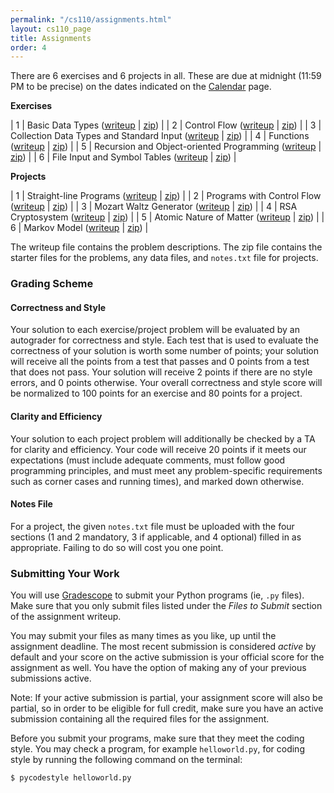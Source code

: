 ```yaml
---
permalink: "/cs110/assignments.html"
layout: cs110_page
title: Assignments
order: 4
---
```


There are 6 exercises and 6 projects in all. These are due at midnight (11:59 PM to be precise) on the dates indicated on the [Calendar](calendar.html) page.

**Exercises**

| 1 | Basic Data Types ([writeup](https://www.cs.umb.edu/~siyer/teaching/cs110/exercise1.pdf) \| [zip](https://www.cs.umb.edu/~siyer/teaching/cs110/exercise1.zip)) |
| 2 | Control Flow ([writeup](https://www.cs.umb.edu/~siyer/teaching/cs110/exercise2.pdf) \| [zip](https://www.cs.umb.edu/~siyer/teaching/cs110/exercise2.zip)) |
| 3 | Collection Data Types and Standard Input ([writeup](https://www.cs.umb.edu/~siyer/teaching/cs110/exercise3.pdf) \| [zip](https://www.cs.umb.edu/~siyer/teaching/cs110/exercise3.zip)) |
| 4 | Functions ([writeup](https://www.cs.umb.edu/~siyer/teaching/cs110/exercise4.pdf) \| [zip](https://www.cs.umb.edu/~siyer/teaching/cs110/exercise4.zip)) |
| 5 | Recursion and Object-oriented Programming  ([writeup](https://www.cs.umb.edu/~siyer/teaching/cs110/exercise5.pdf) \| [zip](https://www.cs.umb.edu/~siyer/teaching/cs110/exercise5.zip)) |
| 6 | File Input and Symbol Tables ([writeup](https://www.cs.umb.edu/~siyer/teaching/cs110/exercise6.pdf) \| [zip](https://www.cs.umb.edu/~siyer/teaching/cs110/exercise6.zip)) |

**Projects**

| 1 | Straight-line Programs ([writeup](https://www.cs.umb.edu/~siyer/teaching/cs110/project1.pdf) \| [zip](https://www.cs.umb.edu/~siyer/teaching/cs110/project1.zip)) |
| 2 | Programs with Control Flow ([writeup](https://www.cs.umb.edu/~siyer/teaching/cs110/project2.pdf) \| [zip](https://www.cs.umb.edu/~siyer/teaching/cs110/project2.zip)) |
| 3 | Mozart Waltz Generator ([writeup](https://www.cs.umb.edu/~siyer/teaching/cs110/project3.pdf) \| [zip](https://www.cs.umb.edu/~siyer/teaching/cs110/project3.zip)) |
| 4 | RSA Cryptosystem ([writeup](https://www.cs.umb.edu/~siyer/teaching/cs110/project4.pdf) \| [zip](https://www.cs.umb.edu/~siyer/teaching/cs110/project4.zip)) |
| 5 | Atomic Nature of Matter ([writeup](https://www.cs.umb.edu/~siyer/teaching/cs110/project5.pdf) \| [zip](https://www.cs.umb.edu/~siyer/teaching/cs110/project5.zip)) |
| 6 | Markov Model ([writeup](https://www.cs.umb.edu/~siyer/teaching/cs110/project5.pdf) \| [zip](https://www.cs.umb.edu/~siyer/teaching/cs110/project5.zip)) |

The writeup file contains the problem descriptions. The zip file contains the starter files for the problems, any data files, and `notes.txt` file for projects.

### Grading Scheme

#### Correctness and Style

Your solution to each exercise/project problem will be evaluated by an autograder for correctness and style. Each test that is used to evaluate the correctness of your solution is worth some number of points; your solution will receive all the points from a test that passes and 0 points from a test that does not pass. Your solution will receive 2 points if there are no style errors, and 0 points otherwise. Your overall correctness and style score will be normalized to 100 points for an exercise and 80 points for a project.

#### Clarity and Efficiency

Your solution to each project problem will additionally be checked by a TA for clarity and efficiency. Your code will receive 20 points if it meets our expectations (must include adequate comments, must follow good programming principles, and must meet any problem-specific requirements such as corner cases and running times), and marked down otherwise.

#### Notes File

For a project, the given `notes.txt` file must be uploaded with the four sections (1 and 2 mandatory, 3 if applicable, and 4 optional) filled in as appropriate. Failing to do so will cost you one point.

### Submitting Your Work

You will use [Gradescope](https://gradescope.com/) to submit your Python programs (ie, `.py` files). Make sure that you only submit files listed under the *Files to Submit* section of the assignment writeup.

You may submit your files as many times as you like, up until the assignment deadline. The most recent submission is considered *active* by default and your score on the active submission is your official score for the assignment as well. You have the option of making any of your previous submissions active.

Note: If your active submission is partial, your assignment score will also be partial, so in order to be eligible for full credit, make sure you have an active submission containing all the required files for the assignment. 

Before you submit your programs, make sure that they meet the coding style. You may check a program, for example `helloworld.py`, for coding style by running the following command on the terminal:

```
$ pycodestyle helloworld.py
```
